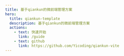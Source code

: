 ```yaml
---
title: 基于qiankun的微前端管理方案
hero:
  title: qiankun-template
  description: 基于qiankun的微前端管理方案
  actions:
    - text: 快速开始
      link: /guide
    - text: github
      link: https://github.com/Yicoding/qiankun-vite
---
```

